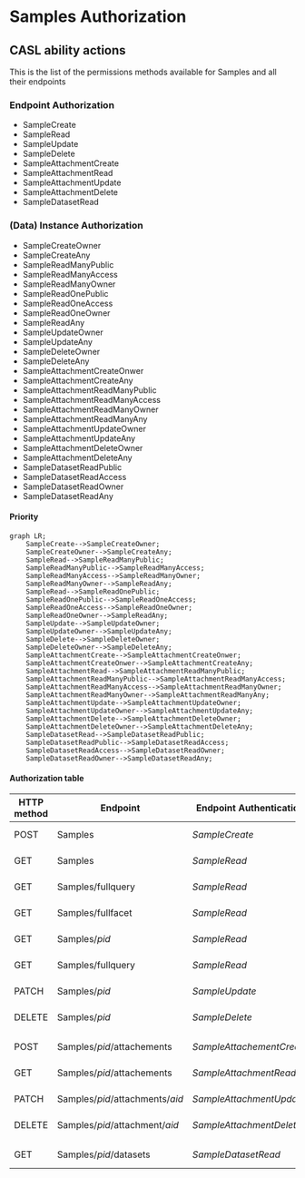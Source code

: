 # Samples Authorization
## CASL ability actions
This is the list of the permissions methods available for Samples and all their endpoints

### Endpoint Authorization
- SampleCreate
- SampleRead
- SampleUpdate
- SampleDelete
- SampleAttachmentCreate
- SampleAttachmentRead
- SampleAttachmentUpdate
- SampleAttachmentDelete
- SampleDatasetRead

### (Data) Instance Authorization
- SampleCreateOwner
- SampleCreateAny
- SampleReadManyPublic
- SampleReadManyAccess
- SampleReadManyOwner
- SampleReadOnePublic
- SampleReadOneAccess
- SampleReadOneOwner
- SampleReadAny
- SampleUpdateOwner
- SampleUpdateAny
- SampleDeleteOwner
- SampleDeleteAny
- SampleAttachmentCreateOnwer
- SampleAttachmentCreateAny
- SampleAttachmentReadManyPublic
- SampleAttachmentReadManyAccess
- SampleAttachmentReadManyOwner
- SampleAttachmentReadManyAny
- SampleAttachmentUpdateOwner
- SampleAttachmentUpdateAny
- SampleAttachmentDeleteOwner
- SampleAttachmentDeleteAny
- SampleDatasetReadPublic
- SampleDatasetReadAccess
- SampleDatasetReadOwner
- SampleDatasetReadAny

#### Priority
```mermaid
graph LR;
    SampleCreate-->SampleCreateOwner;
    SampleCreateOwner-->SampleCreateAny;
    SampleRead-->SampleReadManyPublic;
    SampleReadManyPublic-->SampleReadManyAccess;
    SampleReadManyAccess-->SampleReadManyOwner;
    SampleReadManyOwner-->SampleReadAny;
    SampleRead-->SampleReadOnePublic;
    SampleReadOnePublic-->SampleReadOneAccess;
    SampleReadOneAccess-->SampleReadOneOwner;
    SampleReadOneOwner-->SampleReadAny;
    SampleUpdate-->SampleUpdateOwner;
    SampleUpdateOwner-->SampleUpdateAny;
    SampleDelete-->SampleDeleteOwner;
    SampleDeleteOwner-->SampleDeleteAny;
    SampleAttachmentCreate-->SampleAttachmentCreateOnwer;
    SampleAttachmentCreateOnwer-->SampleAttachmentCreateAny;
    SampleAttachmentRead-->SampleAttachmentReadManyPublic;
    SampleAttachmentReadManyPublic-->SampleAttachmentReadManyAccess;
    SampleAttachmentReadManyAccess-->SampleAttachmentReadManyOwner;
    SampleAttachmentReadManyOwner-->SampleAttachmentReadManyAny;
    SampleAttachmentUpdate-->SampleAttachmentUpdateOwner;
    SampleAttachmentUpdateOwner-->SampleAttachmentUpdateAny;
    SampleAttachmentDelete-->SampleAttachmentDeleteOwner;
    SampleAttachmentDeleteOwner-->SampleAttachmentDeleteAny;
    SampleDatasetRead-->SampleDatasetReadPublic;
    SampleDatasetReadPublic-->SampleDatasetReadAccess;
    SampleDatasetReadAccess-->SampleDatasetReadOwner;
    SampleDatasetReadOwner-->SampleDatasetReadAny;
```

#### Authorization table
| HTTP method | Endpoint | Endpoint Authentication | Anonymous | Authenticated User | Sample Groups | Sample Privileged Groups | Admin Groups | Delete Groups | Notes |
| -------- | ------- | ------- | ------- | ------- | ------- | ------- | ------- | ------- | ------- |
| POST | Samples | _SampleCreate_ | __no__ | __no__ | Owner<br>_SampleCreateOwner_ | Any<br>_SampleCreateAny_ | Any<br>_SampleCreateAny_ | __no__ |  |
| GET | Samples | _SampleRead_ | Public<br/>_SampleReadManyPublic_ | Has Access<br/>_SampleReadManyAccess_ | Has Access<br/>_SampleReadManyAccess_ | Has Access<br/>_SampleReadManyAccess_ | Any<br/>_SampleReadAny_ |  __no__  |  |
| GET | Samples/fullquery | _SampleRead_ | Public<br/>_SampleReadManyPublic_ | Has Access<br/>_SampleReadManyAccess_ | Has Access<br/>_SampleReadManyAccess_ | Has Access<br/>_SampleReadManyAccess_ | Any<br/>_SampleReadAny_ |  __no__  |  |
| GET | Samples/fullfacet | _SampleRead_ | Public<br/>_SampleReadManyPublic_ | Has Access<br/>_SampleReadManyAccess_ | Has Access<br/>_SampleReadManyAccess_ | Has Access<br/>_SampleReadManyAccess_ | Any<br/>_SampleReadAny_ |  __no__  |  |
| GET | Samples/_pid_ | _SampleRead_ | Public<br/>_SampleReadOnePublic_ | Has Access<br/>_SampleReadOneAccess_ | Has Access<br/>_SampleReadOneAccess_ | Has Access<br/>_SampleReadOneAccess_ | Any<br/>_SampleReadAny_ |  __no__  |  |
| GET | Samples/fullquery | _SampleRead_ | Public<br/>_SampleReadOnePublic_ | Has Access<br/>_SampleReadOneAccess_ | Has Access<br/>_SampleReadOneAccess_ | Has Access<br/>_SampleReadOneAccess_ | Any<br/>_SampleReadAny_ |  __no__  |  |
| PATCH | Samples/_pid_ | _SampleUpdate_ | __no__ | __no__ | Owner<br/>_SampleUpdateOwn_ | Owner<br/>_SampleUpdateOwn_ | Any<br/>_SampleUpdateAny_ | __no__ | |
| DELETE | Samples/_pid_ | _SampleDelete_ | __no__ | __no__ | __no__ | __no__ | Any<br/>_SampleDeleteAny_ |  |
|||||
| POST | Samples/_pid_/attachements | _SampleAttachementCreate_ | __no__ | __no__ | Owner<br>_SampleAttachmentCreateOwner_ | Any<br>_SampleAttachmentCreateAny_ | Any<br>_SampleAttachmentCreateAny_ | __no__ |  |
| GET | Samples/_pid_/attachements | _SampleAttachmentRead_ | Public<br/>_SampleAttachmentReadManyPublic_ | Has Access<br/>_SampleAttachmentReadManyAccess_ | Has Access<br/>_SampleAttachmentReadManyAccess_ | Has Access<br/>_SampleAttachmentReadManyAccess_ | Any<br/>_SampleAttachmentReadManyAny_ | __no__ | |
| PATCH | Samples/_pid_/attachments/_aid_ | _SampleAttachmentUpdate_ | __no__ | __no__ | Owner<br/>_SampleAttachmentUpdateOwner_ | Owner<br/>_SampleAttachmentUpdateOwner_ | Any<br/>_SampleAttachmentUpdateAny_ | __no__ | |
| DELETE | Samples/_pid_/attachment/_aid_ | _SampleAttachmentDelete_ | __no__ | __no__ | Onwer<br/>_SampleAttachmentDeleteOwner_ | Onwer<br/>_SampleAttachmentDeleteOwner_ | Any<br/>_SampleAttachmentDeleteAny_ | __no__ | |
|||||
| GET | Samples/_pid_/datasets | _SampleDatasetRead_ | Public<br/>_SampleDatasetReadOnePublic_ | Has Access<br/>_SampleDatasetReadOneAccess_ | Has Access<br/>_SampleDatasetReadOneAccess_ | Has Access<br/>_SampleDatasetReadOneAccess_ | Any<br/>_SampleDatasetReadOneAny_ | __no__ | |

